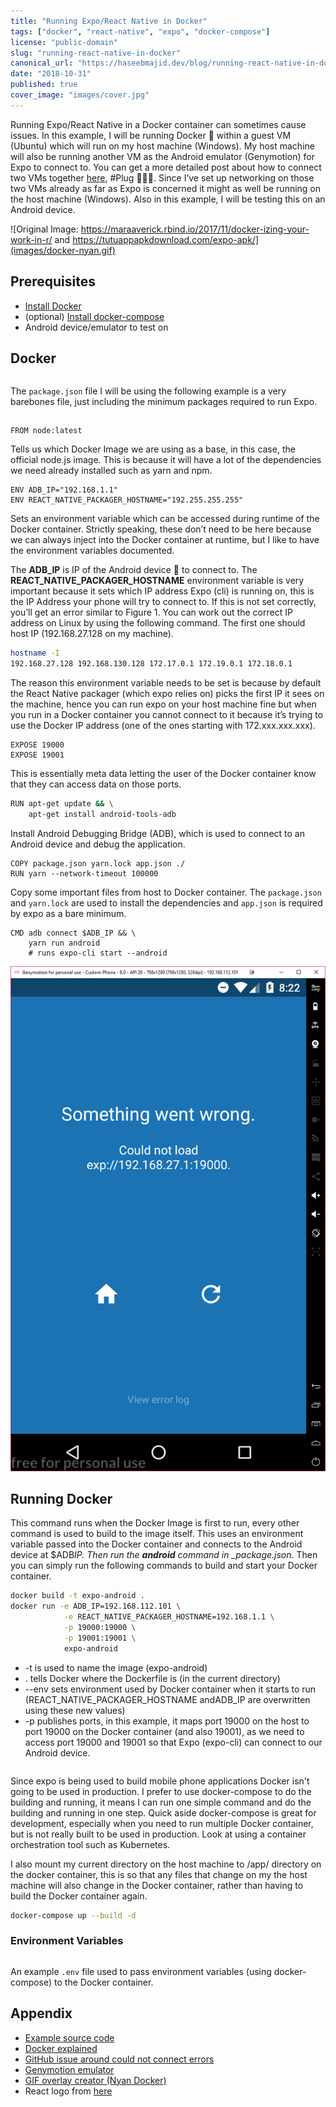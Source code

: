 ```yaml
---
title: "Running Expo/React Native in Docker"
tags: ["docker", "react-native", "expo", "docker-compose"]
license: "public-domain"
slug: "running-react-native-in-docker"
canonical_url: "https://haseebmajid.dev/blog/running-react-native-in-docker/"
date: "2018-10-31"
published: true
cover_image: "images/cover.jpg"
---
```


Running Expo/React Native in a Docker container can sometimes cause issues. In this example, I will be running
Docker 🐳 within a guest VM (Ubuntu) which will run on my host machine (Windows). My host machine will also
be running another VM as the Android emulator (Genymotion) for Expo to connect to. You can get a more
detailed post about how to connect two VMs together
[here](https://medium.com/@hmajid2301/react-native-expo-with-virtualbox-and-genymotion-2b58f622d92b),
#Plug 🔌🔌🔌. Since I’ve set up networking on those two VMs already as far as Expo is concerned
it might as well be running on the host machine (Windows). Also in this example, I will be testing
this on an Android device.

![Original Image: https://maraaverick.rbind.io/2017/11/docker-izing-your-work-in-r/ and https://tutuappapkdownload.com/expo-apk/](images/docker-nyan.gif)

## Prerequisites

- [Install Docker](https://docs.docker.com/install/)
- (optional) [Install docker-compose](https://docs.docker.com/compose/install/)
- Android device/emulator to test on

## Docker

```json:title=package.json file=./source_code/package.json

```

The `package.json` file I will be using the following example is a very barebones file, just including the minimum
packages required to run Expo.

```docker:title=Dockerfile file=./source_code/Dockerfile

```

`FROM node:latest`

Tells us which Docker Image we are using as a base, in this case, the official node.js image. This is because it
will have a lot of the dependencies we need already installed such as yarn and npm.

```text
ENV ADB_IP="192.168.1.1"
ENV REACT_NATIVE_PACKAGER_HOSTNAME="192.255.255.255"
```

Sets an environment variable which can be accessed during runtime of the Docker container. Strictly speaking, these
don’t need to be here because we can always inject into the Docker container at runtime, but I like to have the
environment variables documented.

The **ADB_IP** is IP of the Android device 📱 to connect to. The **REACT_NATIVE_PACKAGER_HOSTNAME** environment variable is
very important because it sets which IP address Expo (cli) is running on, this is the IP Address your phone will try to
connect to. If this is not set correctly, you’ll get an error similar to Figure 1. You can work out the correct IP
address on Linux by using the following command. The first one should host IP (192.168.27.128 on my machine).

```bash
hostname -I
192.168.27.128 192.168.130.128 172.17.0.1 172.19.0.1 172.18.0.1
```

The reason this environment variable needs to be set is because by default the React Native packager
(which expo relies on) picks the first IP it sees on the machine, hence you can run expo on your host machine
fine but when you run in a Docker container you cannot connect to it because it’s trying to use the Docker
IP address (one of the ones starting with 172.xxx.xxx.xxx).

```text
EXPOSE 19000
EXPOSE 19001
```

This is essentially meta data letting the user of the Docker container know that they can access data on those ports.

```bash
RUN apt-get update && \
    apt-get install android-tools-adb
```

Install Android Debugging Bridge (ADB), which is used to connect to an Android device and debug the application.

```text
COPY package.json yarn.lock app.json ./
RUN yarn --network-timeout 100000
```

Copy some important files from host to Docker container. The `package.json` and `yarn.lock` are used to install
the dependencies and `app.json` is required by expo as a bare minimum.

```text
CMD adb connect $ADB_IP && \
    yarn run android
    # runs expo-cli start --android
```

![Figure 1: Could not connect error 😢](images/error-emulator.png)

## Running Docker

This command runs when the Docker Image is first to run, every other command is used to build to the image itself. This
uses an environment variable passed into the Docker container and connects to the Android device at \$ADB*IP. Then run
the **android** command in \_package.json*. Then you can simply run the following commands to build and start your Docker container.

```bash
docker build -t expo-android .
docker run -e ADB_IP=192.168.112.101 \
            -e REACT_NATIVE_PACKAGER_HOSTNAME=192.168.1.1 \
            -p 19000:19000 \
            -p 19001:19001 \
            expo-android
```

- -t is used to name the image (expo-android)
- . tells Docker where the Dockerfile is (in the current directory)
- --env sets environment used by Docker container when it starts to run (REACT_NATIVE_PACKAGER_HOSTNAME andADB_IP are overwritten using these new values)
- -p publishes ports, in this example, it maps port 19000 on the host to port 19000 on the Docker container (and also 19001), as we need to access port 19000 and 19001 so that Expo (expo-cli) can connect to our Android device.

```yaml:title=docker-compose.yml file=./source_code/docker-compose.yml

```

Since expo is being used to build mobile phone applications Docker isn't going to be used in production. I prefer to use
docker-compose to do the building and running, it means I can run one simple command and do the building and running in
one step. Quick aside docker-compose is great for development, especially when you need to run multiple Docker container,
but is not really built to be used in production. Look at using a container orchestration tool such as Kubernetes.

I also mount my current directory on the host machine to /app/ directory on the docker container, this is so that any
files that change on my the host machine will also change in the Docker container, rather than having to build the
Docker container again.

```bash
docker-compose up --build -d
```

### Environment Variables

```conf:title=.env file=./source_code/.env

```

An example `.env` file used to pass environment variables (using docker-compose) to the Docker container.

## Appendix

- [Example source code](https://gitlab.com/hmajid2301/articles/-/tree/master/5.%20Running%20Expo%20in%20Docker/source_code)
- [Docker explained](https://medium.freecodecamp.org/a-beginner-friendly-introduction-to-containers-vms-and-docker-79a9e3e119b)
- [GitHub issue around could not connect errors](https://github.com/react-community/create-react-native-app/issues/81)
- [Genymotion emulator](https://www.genymotion.com/)
- [GIF overlay creator (Nyan Docker)](https://ezgif.com/overlay)
- React logo from [here](https://seeklogo.com/vector-logo/273845/react)
